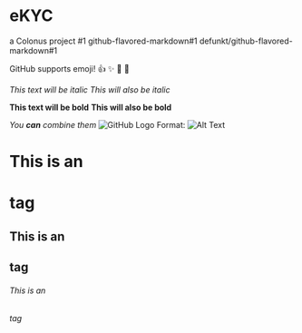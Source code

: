 # eKYC
a Colonus project
#1
github-flavored-markdown#1
defunkt/github-flavored-markdown#1

GitHub supports emoji!
:+1: :sparkles: :camel: :tada:

*This text will be italic*
_This will also be italic_

**This text will be bold**
__This will also be bold__

*You **can** combine them*
![GitHub Logo](/images/logo.png)
Format: ![Alt Text](url)

# This is an <h1> tag
## This is an <h2> tag
###### This is an <h6> tag
